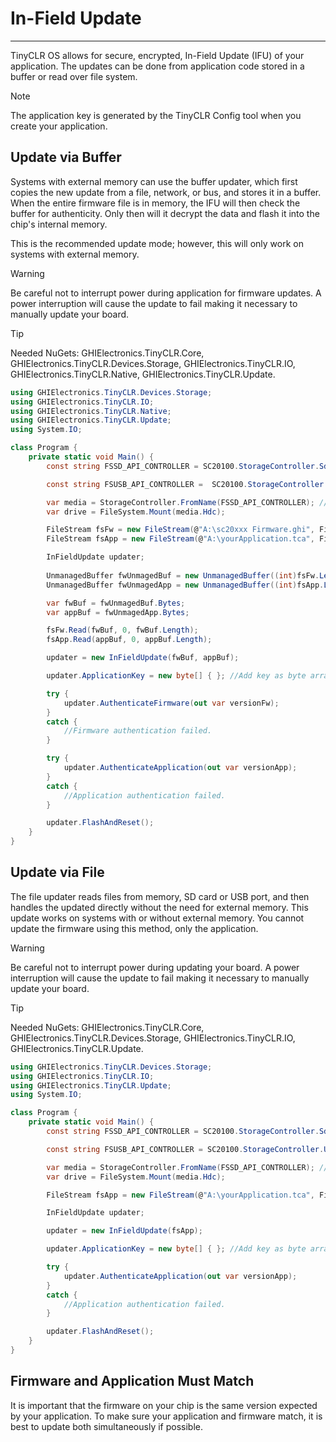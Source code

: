 # In-Field Update
---
TinyCLR OS allows for secure, encrypted, In-Field Update (IFU) of your application. The updates can be done from application code stored in a buffer or read over file system.

> [!Note]
> The application key is generated by the TinyCLR Config tool when you create your application.

## Update via Buffer
Systems with external memory can use the buffer updater, which first copies the new update from a file, network, or bus, and stores it in a buffer. When the entire firmware file is in memory, the IFU will then check the buffer for authenticity. Only then will it decrypt the data and flash it into the chip's internal memory.

This is the recommended update mode; however, this will only work on systems with external memory.

> [!Warning]
> Be careful not to interrupt power during application for firmware updates. A power interruption will cause the update to fail making it necessary to manually update your board.

> [!Tip]
> Needed NuGets: GHIElectronics.TinyCLR.Core, GHIElectronics.TinyCLR.Devices.Storage, GHIElectronics.TinyCLR.IO, GHIElectronics.TinyCLR.Native, GHIElectronics.TinyCLR.Update.

```cs
using GHIElectronics.TinyCLR.Devices.Storage;
using GHIElectronics.TinyCLR.IO;
using GHIElectronics.TinyCLR.Native;
using GHIElectronics.TinyCLR.Update;
using System.IO;

class Program {
    private static void Main() {
        const string FSSD_API_CONTROLLER = SC20100.StorageController.SdCard;

        const string FSUSB_API_CONTROLLER =  SC20100.StorageController.UsbHostMassStorage;

        var media = StorageController.FromName(FSSD_API_CONTROLLER); //Update from SD card.
        var drive = FileSystem.Mount(media.Hdc);

        FileStream fsFw = new FileStream(@"A:\sc20xxx Firmware.ghi", FileMode.Open);
        FileStream fsApp = new FileStream(@"A:\yourApplication.tca", FileMode.Open);

        InFieldUpdate updater;
        
        UnmanagedBuffer fwUnmagedBuf = new UnmanagedBuffer((int)fsFw.Length);
        UnmanagedBuffer fwUnmagedApp = new UnmanagedBuffer((int)fsApp.Length);

        var fwBuf = fwUnmagedBuf.Bytes;
        var appBuf = fwUnmagedApp.Bytes;

        fsFw.Read(fwBuf, 0, fwBuf.Length);
        fsApp.Read(appBuf, 0, appBuf.Length);

        updater = new InFieldUpdate(fwBuf, appBuf);

        updater.ApplicationKey = new byte[] { }; //Add key as byte array here.

        try {
            updater.AuthenticateFirmware(out var versionFw);
        }
        catch {
            //Firmware authentication failed.
        }

        try {
            updater.AuthenticateApplication(out var versionApp);
        }
        catch {
            //Application authentication failed.
        }

        updater.FlashAndReset();
    }
}
```

## Update via File

The file updater reads files from memory, SD card or USB port, and then handles the updated directly without the need for external memory. This update works on systems with or without external memory. You cannot update the firmware using this method, only the application.

> [!Warning]
> Be careful not to interrupt power during updating your board. A power interruption will cause the update to fail making it necessary to manually update your board.

> [!Tip]
> Needed NuGets: GHIElectronics.TinyCLR.Core, GHIElectronics.TinyCLR.Devices.Storage, GHIElectronics.TinyCLR.IO, GHIElectronics.TinyCLR.Update.

```cs
using GHIElectronics.TinyCLR.Devices.Storage;
using GHIElectronics.TinyCLR.IO;
using GHIElectronics.TinyCLR.Update;
using System.IO;

class Program {
    private static void Main() {
        const string FSSD_API_CONTROLLER = SC20100.StorageController.SdCard;

        const string FSUSB_API_CONTROLLER = SC20100.StorageController.UsbHostMassStorage;

        var media = StorageController.FromName(FSSD_API_CONTROLLER); //Using SD card.
        var drive = FileSystem.Mount(media.Hdc);

        FileStream fsApp = new FileStream(@"A:\yourApplication.tca", FileMode.Open);

        InFieldUpdate updater;

        updater = new InFieldUpdate(fsApp);

        updater.ApplicationKey = new byte[] { }; //Add key as byte array here.

        try {
            updater.AuthenticateApplication(out var versionApp);
        }
        catch {
            //Application authentication failed.
        }

        updater.FlashAndReset();
    }
}

```

## Firmware and Application Must Match
It is important that the firmware on your chip is the same version expected by your application. To make sure your application and firmware match, it is best to update both simultaneously if possible.
